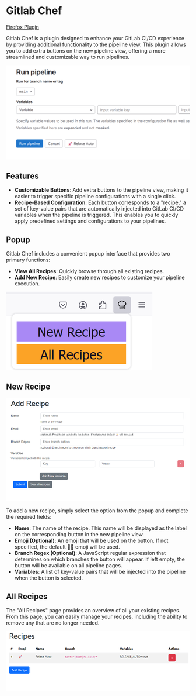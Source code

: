 # Gitlab Chef

[Firefox Plugin](https://addons.mozilla.org/pl/firefox/addon/gitlab-chef/)

Gitlab Chef is a plugin designed to enhance your GitLab CI/CD experience by providing additional functionality to the pipeline view. This plugin allows you to add extra buttons on the new pipeline view, offering a more streamlined and customizable way to run pipelines.

![Run Pipeline.png](docs/run_pipeline.png)

## Features

 - **Customizable Buttons**: Add extra buttons to the pipeline view, making it easier to trigger specific pipeline configurations with a single click.
 - **Recipe-Based Configuration**: Each button corresponds to a "recipe," a set of key-value pairs that are automatically injected into GitLab CI/CD variables when the pipeline is triggered. This enables you to quickly apply predefined settings and configurations to your pipelines.

## Popup

Gitlab Chef includes a convenient popup interface that provides two primary functions:

 - **View All Recipes**: Quickly browse through all existing recipes.
 - **Add New Recipe**: Easily create new recipes to customize your pipeline execution.

![Popup](docs/popup.png)

## New Recipe 

![New Recipe](docs/new_recipe.png)

To add a new recipe, simply select the option from the popup and complete the required fields:

 - **Name**: The name of the recipe. This name will be displayed as the label on the corresponding button in the new pipeline view.
 - **Emoji (Optional)**: An emoji that will be used on the button. If not specified, the default 👨‍🍳 emoji will be used.
 - **Branch Regex (Optional)**: A JavaScript regular expression that determines on which branches the button will appear. If left empty, the button will be available on all pipeline pages.
 - **Variables**: A list of key-value pairs that will be injected into the pipeline when the button is selected.

## All Recipes

The "All Recipes" page provides an overview of all your existing recipes. From this page, you can easily manage your recipes, including the ability to remove any that are no longer needed.

![All Recipes](docs/all_recipes.png)
